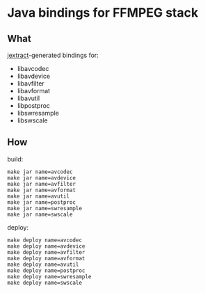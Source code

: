 # Java bindings for FFMPEG stack

## What

[jextract](https://github.com/openjdk/jextract)-generated bindings for:
- libavcodec
- libavdevice
- libavfilter
- libavformat
- libavutil
- libpostproc
- libswresample
- libswscale

## How

build:
```shell
make jar name=avcodec
make jar name=avdevice
make jar name=avfilter
make jar name=avformat
make jar name=avutil
make jar name=postproc
make jar name=swresample
make jar name=swscale
```

deploy:
```shell
make deploy name=avcodec
make deploy name=avdevice
make deploy name=avfilter
make deploy name=avformat
make deploy name=avutil
make deploy name=postproc
make deploy name=swresample
make deploy name=swscale
```
